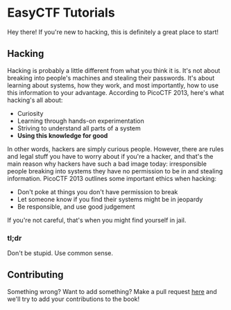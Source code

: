 # EasyCTF Tutorials

Hey there! If you're new to hacking, this is definitely a great place to start!

## Hacking

Hacking is probably a little different from what you think it is. It's not about breaking into people's machines and stealing their passwords. It's about learning about systems, how they work, and most importantly, how to use this information to your advantage. According to PicoCTF 2013, here's what hacking's all about:

* Curiosity
* Learning through hands-on experimentation
* Striving to understand all parts of a system
* **Using this knowledge for good**

In other words, hackers are simply curious people. However, there are rules and legal stuff you have to worry about if you're a hacker, and that's the main reason why hackers have such a bad image today: irresponsible people breaking into systems they have no permission to be in and stealing information. PicoCTF 2013 outlines some important ethics when hacking:

* Don't poke at things you don't have permission to break
* Let someone know if you find their systems might be in jeopardy
* Be responsible, and use good judgement

If you're not careful, that's when you might find yourself in jail.

### tl;dr

Don't be stupid. Use common sense.

## Contributing

Something wrong? Want to add something? Make a pull request [here](https://github.com/failedxyz/easyctf_tutorials) and we'll try to add your contributions to the book!
